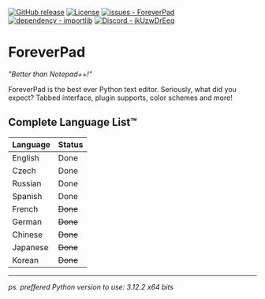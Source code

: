 [![GitHub release](https://img.shields.io/github/release/TheLocalMoon/ForeverPad?include_prereleases=&sort=semver&color=blue)](https://github.com/TheLocalMoon/ForeverPad/releases/) [![License](https://img.shields.io/badge/License-Apache--2.0-blue)](#license) [![issues - ForeverPad](https://img.shields.io/github/issues/TheLocalMoon/ForeverPad)](https://github.com/TheLocalMoon/ForeverPad/issues) [![dependency - importlib](https://img.shields.io/badge/dependency-importlib-blue)](https://pypi.org/project/importlib) [![Discord - jkUzwDrEeq](https://img.shields.io/badge/Discord-jkUzwDrEeq-2ea44f)](https://discord.gg/jkUzwDrEeq)

# ForeverPad
*"Better than Notepad++!"*

ForeverPad is the best ever Python text editor. Seriously, what did you expect? Tabbed interface, plugin supports, color schemes and more!

## Complete Language List™
| Language   | Status         |
|------------|----------------|
| English    | Done     |
| Czech      | Done     |
| Russian    | Done     |
| Spanish    | Done |
| French     | ~~Done~~ |
| German     | ~~Done~~ |
| Chinese    | ~~Done~~ |
| Japanese   | ~~Done~~ |
| Korean     | ~~Done~~ |

----------------------------------------

*ps. preffered Python version to use: 3.12.2 x64 bits*